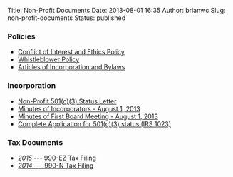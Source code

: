 Title: Non-Profit Documents
Date: 2013-08-01 16:35
Author: brianwc
Slug: non-profit-documents
Status: published

### Policies

 - [Conflict of Interest and Ethics
    Policy]({filename}/pdf/005-COI_and_Ethics_policy.pdf)
 - [Whistleblower Policy]({filename}/pdf/Whistleblower-Policy.pdf)
 - [Articles of Incorporation and Bylaws]({filename}/pdf/Articles_of_Incorporation_and_Bylaws.pdf)


### Incorporation

-   [Non-Profit 501(c)(3) Status
    Letter]({filename}/pdf/006-non-profit-status-letter-redacted.pdf)
-   [Minutes of Incorporators - August 1,
    2013]({filename}/pdf/003-minutes_incorporators.pdf)
-   [Minutes of First Board Meeting - August 1,
    2013]({filename}/pdf/004-mins_1st_bd_mtg-signed.pdf)
-   [Complete Application for 501(c)(3) status (IRS
    1023)](http://owncloud.freelawproject.org/public.php?service=files&t=679d702c8596346f261db57e18405afd&download)

### Tax Documents

 - [*2015* --- 990-EZ Tax Filing]({filename}/pdf/2015-990-EZ.pdf)
 - [*2014* --- 990-N Tax Filing]({filename}/pdf/2014-990-N.pdf)


